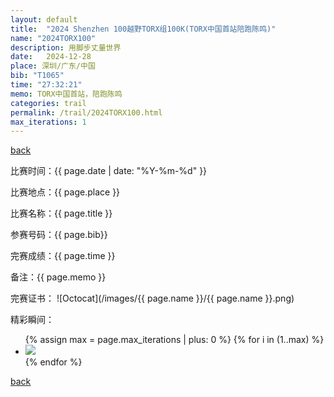 ```yaml
---
layout: default
title:  "2024 Shenzhen 100越野TORX组100K(TORX中国首站陪跑陈鸣)"
name: "2024TORX100"
description: 用脚步丈量世界
date:   2024-12-28
place: 深圳/广东/中国
bib: "T1065"
time: "27:32:21"
memo: TORX中国首站，陪跑陈鸣
categories: trail
permalink: /trail/2024TORX100.html
max_iterations: 1
---
```

[back](/trail)

比赛时间：{{ page.date | date: "%Y-%m-%d" }}

比赛地点：{{ page.place }}

比赛名称：{{ page.title }}

参赛号码：{{ page.bib}}

完赛成绩：{{ page.time }}

备注：{{ page.memo }}

完赛证书：
![Octocat](/images/{{ page.name }}/{{ page.name }}.png)

精彩瞬间：
<ul>
{% assign max = page.max_iterations | plus: 0 %}
{% for i in (1..max) %}
    <li><img src="/images/{{ page.name }}/{{ page.name }}-{{ i }}.jpeg"></li>
{% endfor %}
</ul>

[back](/trail)
